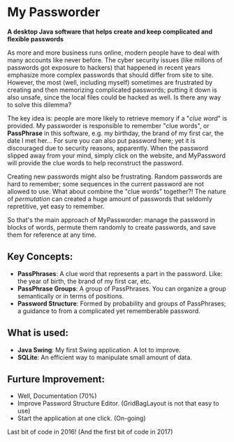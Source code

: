 # My Passworder
**A desktop Java software that helps create and keep complicated and flexible passwords**

As more and more business runs online, modern people have to deal with many accounts like never before. The cyber security issues (like millons of passwords got exposure to hackers) that happened in recent years emphasize more complex passwords that should differ from site to site. However, the most (well, including myself) sometimes are frustrated by creating and then memorizing complicated passwords; putting it down is also unsafe, since the local files could be hacked as well. Is there any way to solve this dilemma?

The key idea is: people are more likely to retrieve memory if a "*clue word*" is provided. My passworder is responsible to remember "clue words", or **PassPhrase** in this software, e.g. my birthday, the brand of my first car, the date I met her... For sure you can also put password here; yet it is discouraged due to security reasons, apparently. When the password slipped away from your mind, simply click on the website, and MyPassword will provide the clue words to help reconstruct the password.

Creating new passwords might also be frustrating. Random passwords are hard to remember; some sequences in the current password are not allowed to use. What about combine the "clue words" together?! The nature of *permutation* can created a huge amount of passwords that seldomly repretitive, yet easy to remember.  

So that's the main approach of MyPassworder: manage the password in blocks of words, permute them randomly to create passwords, and save them for reference at any time.

## Key Concepts:
- **PassPhrases**: A clue word that represents a part in the password. Like: the year of birth, the brand of my first car, etc.
- **PassPhrase Groups**: A group of PassPhrases. You can organize a group semantically or in terms of positions.
- **Password Structure**: Formed by probability and groups of PassPhrases; a guidance to from a complicated yet rememberable password.

## What is used:
- **Java Swing**: My first Swing application. A lot to improve.
- **SQLite**: An efficient way to manipulate small amount of data.

## Furture Improvement:
- Well, Documentation (70%)
- Improve Password Structure Editor. (GridBagLayout is not that easy to use)
- Start the application at one click. (On-going)

Last bit of code in 2016! (And the first bit of code in 2017)
